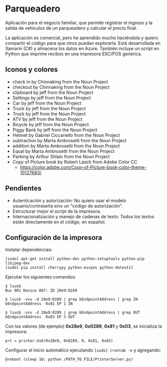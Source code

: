 # Parqueadero

Aplicación para el negocio familiar, que permite registrar el ingreso y la salida de vehículos de un parqueadero y calcular el precio final.

La aplicación es comercial, pero he aprendido mucho haciéndola y quiero compartir el código para que otros puedan explorarla. Está desarrollada en Xamarin (C#) y almacena los datos en Azure. También incluye un script en Python que imprime recibos en una impresora ESC/POS genérica.

## Iconos y colores

* check in by Chinnaking from the Noun Project
* checkout by Chinnaking from the Noun Project
* clipboard by jeff from the Noun Project
* Settings by jeff from the Noun Project
* Car by jeff from the Noun Project
* Truck by jeff from the Noun Project
* Truck by jeff from the Noun Project
* ATV by jeff from the Noun Project
* Bicycle by jeff from the Noun Project
* Piggy Bank by jeff from the Noun Project
* Helmet by Gabriel Ciccariello from the Noun Project
* subtraction by Marta Ambrosetti from the Noun Project
* addition by Marta Ambrosetti from the Noun Project
* Equal by Marta Ambrosetti from the Noun Project
* Parking by Arthur Shlain from the Noun Project
* Copy of Picture book by Robert Lasch from Adobe Color CC
    * https://color.adobe.com/Copy-of-Picture-book-color-theme-10127683/

## Pendientes

* Autenticación y autorización: No quiero usar el modelo usuario/contraseña sino un "código de autorización".
* Estructurar mejor el script de la impresora.
* Internacionalización y manejo de cadenas de texto: Todos los textos están directamente en el código, en español.

## Configuración de la impresora

Instalar dependencias:

```
[sudo] apt-get install python-dev python-setuptools python-pip libjpeg-dev
[sudo] pip install cherrypy python-escpos python-dateutil
```

Ejecutar los siguientes comandos:

```
$ lsusb
Bus 001 Device 007: ID 28e9:0289

$ lsusb -vvv -d 28e9:0289 | grep bEndpointAddress | grep IN
bEndpointAddress  0x81 EP 1 IN

$ lsusb -vvv -d 28e9:0289 | grep bEndpointAddress | grep OUT
bEndpointAddress  0x03 EP 3 OUT
```

Con los valores (de ejemplo) **0x28e9**, **0x0289**, **0x81** y **0x03**, se inicializa la impresora:

```
prt = printer.Usb(0x28e9, 0x0289, 0, 0x81, 0x03)
```

Configurar el inicio automático ejecutando ```[sudo] crontab -e``` y agregando:

```
@reboot (sleep 10; python /PATH_TO_FILE/PrinterServer.py)
```
